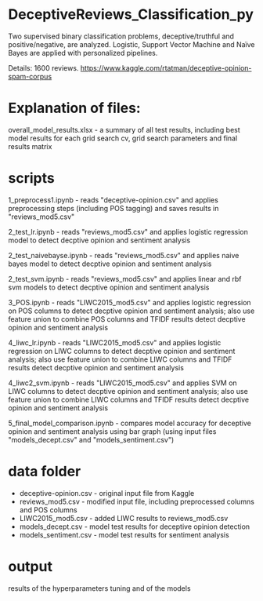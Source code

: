 # DeceptiveReviews_Classification_py

Two supervised binary classification problems, deceptive/truthful and positive/negative, are analyzed. Logistic, Support Vector Machine and Naïve Bayes are applied with personalized pipelines.

Details: 1600 reviews. https://www.kaggle.com/rtatman/deceptive-opinion-spam-corpus

Explanation of files:
=====================

overall_model_results.xlsx - a summary of all test results, including best model results for each grid search cv, grid search parameters 
	and final results matrix


scripts
=======
1_preprocess1.ipynb - reads "deceptive-opinion.csv" and applies preprocessing steps (including POS tagging) and saves results in "reviews_mod5.csv"

2_test_lr.ipynb - reads "reviews_mod5.csv" and applies logistic regression model to detect decptive opinion and sentiment analysis

2_test_naivebayse.ipynb - reads "reviews_mod5.csv" and applies naive bayes model to detect decptive opinion and sentiment analysis

2_test_svm.ipynb - reads "reviews_mod5.csv" and applies linear and rbf svm models to detect decptive opinion and sentiment analysis

3_POS.ipynb - reads "LIWC2015_mod5.csv" and applies logistic regression on POS columns to detect decptive opinion and sentiment analysis; also use feature union to combine POS columns and TFIDF results detect decptive opinion and sentiment analysis

4_liwc_lr.ipynb - reads "LIWC2015_mod5.csv" and applies logistic regression on LIWC columns to detect decptive opinion and sentiment analysis; also use feature union to combine LIWC columns and TFIDF results detect decptive opinion and sentiment analysis

4_liwc2_svm.ipynb - reads "LIWC2015_mod5.csv" and applies SVM on LIWC columns to detect decptive opinion and sentiment analysis; also use feature union to combine LIWC columns and TFIDF results detect decptive opinion and sentiment analysis

5_final_model_comparison.ipynb - compares model accuracy for deceptive opinion and sentiment analysis using bar graph (using input files "models_decept.csv" and "models_sentiment.csv")


data folder
===========
* deceptive-opinion.csv - original input file from Kaggle
* reviews_mod5.csv - modified input file, including preprocessed columns and POS columns	
* LIWC2015_mod5.csv - added LIWC results to reviews_mod5.csv
* models_decept.csv - model test results for deceptive opinion detection
* models_sentiment.csv - model test results for sentiment analysis

	

output
======

results of the hyperparameters tuning and of the models
